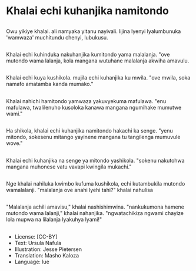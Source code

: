 # Khalai echi kuhanjika namitondo

##
Owu yikiye khalai. ali namyaka yitanu nayivali. lijina lyenyi lyalumbunuka 'wamwaza' muchitundu chenyi, lubukusu.

##
Khalai echi kuhinduka nakuhanjika kumitondo yama malalanja. "ove mutondo wama lalanja, kola mangana wutuhane malalanja akwiha amavulu.

##
Khalai echi kuya kushikola. mujila echi kuhanjika ku mwila. "ove mwila, soka namafo amatamba kanda mumako."

##
Khalai nahichi hamitondo yamwaza yakuvyekuma mafulawa. "enu mafulawa, twalilenuho kusoloka kanawa mangana ngumihake mumutwe wami."

##
Ha shikola, khalai echi kuhanjika namitondo hakachi ka senge. "yenu mitondo, sokesenu mitango yayinene mangana tu tangilenga mumuvule wove."

##
Khalai echi kuhanjika na senge ya mitondo yashikola. "sokenu nakutohwa mangana muhonese vatu vavapi kwingila mukachi."

##
Nge khalai nahiluka kwimbo kufuma kushikola, echi kutambukila mutondo wamalalanji. "malalanja ove anahi lyehi tahi?" khalai nahulisa

##
"Malalanja achili amavisu," khalai nashishimwina. "nankukumona hamene mutondo wama lalanji," khalai nahanjika. "ngwatachikiza ngwami chayize lola mupwa na lilalanja lyakuhya lyami!"

##
* License: [CC-BY]
* Text: Ursula Nafula
* Illustration: Jesse Pietersen
* Translation: Masho Kaloza
* Language: lue
